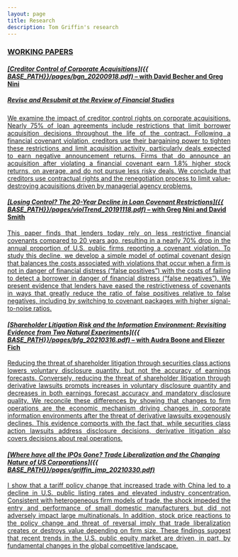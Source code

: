 ```yaml
---
layout: page
title: Research
description: Tom Griffin's research
---
```


### <u>WORKING PAPERS<u>

#### *[Creditor Control of Corporate Acquisitions]({{ BASE_PATH}}/pages/bgn_20200918.pdf)* – with <a href="https://www.lebow.drexel.edu/people/davidbecher">David Becher</a> and <a href="https://sites.google.com/view/gregnini/home">Greg Nini</a>
##### Revise and Resubmit at the *Review of Financial Studies*
<div align="justify"> 
We examine the impact of creditor control rights on corporate acquisitions. Nearly 75% of loan agreements include restrictions that limit borrower acquisition decisions throughout the life of the contract. Following a financial covenant violation, creditors use their bargaining power to tighten these restrictions and limit acquisition activity, particularly deals expected to earn negative announcement returns. Firms that do announce an acquisition after violating a financial covenant earn 1.8% higher stock returns, on average, and do not pursue less risky deals. We conclude that creditors use contractual rights and the renegotiation process to limit value-destroying acquisitions driven by managerial agency problems.
</div>

#### *[Losing Control? The 20-Year Decline in Loan Covenant Restrictions]({{ BASE_PATH}}/pages/violTrend_20191118.pdf)* – with <a href="https://sites.google.com/view/gregnini/home">Greg Nini</a> and <a href="https://www.commerce.virginia.edu/faculty/smith">David Smith</a>
<div align="justify"> 
This paper finds that lenders today rely on less restrictive financial covenants compared to 20 years ago, resulting in a nearly 70% drop in the annual proportion of U.S. public firms reporting a covenant violation. To study this decline, we develop a simple model of optimal covenant design that balances the costs associated with violations that occur when a firm is not in danger of financial distress (“false positives”) with the costs of failing to detect a borrower in danger of financial distress (“false negatives”). We present evidence that lenders have eased the restrictiveness of covenants in ways that greatly reduce the ratio of false positives relative to false negatives, including by switching to covenant packages with higher signal-to-noise ratios.
</div>

#### *[Shareholder Litigation Risk and the Information Environment: Revisiting Evidence from Two Natural Experiments]({{ BASE_PATH}}/pages/bfg_20210316.pdf)* – with <a href="https://sites.google.com/site/audralboone/home?authuser=0">Audra Boone</a> and <a href="https://www.lebow.drexel.edu/people/eliezerfich">Eliezer Fich</a>
<div align="justify"> 
Reducing the threat of shareholder litigation through securities class actions lowers voluntary disclosure quantity, but not the accuracy of earnings forecasts. Conversely, reducing the threat of shareholder litigation through derivative lawsuits prompts increases in voluntary disclosure quantity and decreases in both earnings forecast accuracy and mandatory disclosure quality. We reconcile these differences by showing that changes to firm operations are the economic mechanism driving changes in corporate information environments after the threat of derivative lawsuits exogenously declines. This evidence comports with the fact that, while securities class action lawsuits address disclosure decisions, derivative litigation also covers decisions about real operations.
</div>

#### *[Where have all the IPOs Gone? Trade Liberalization and the Changing Nature of US Corporations]({{ BASE_PATH}}/pages/griffin_jmp_20210330.pdf)*
<div align="justify"> 
I show that a tariff policy change that increased trade with China led to a decline in U.S. public listing rates and elevated industry concentration. Consistent with heterogeneous firm models of trade, the shock impeded the entry and performance of small domestic manufacturers but did not adversely impact large multinationals. In addition, stock price reactions to the policy change and threat of reversal imply that trade liberalization creates or destroys value depending on firm size. These findings suggest that recent trends in the U.S. public equity market are driven, in part, by fundamental changes in the global competitive landscape.
</div>

<!-- Note: this is how to write a comment in HTML. Everything in here won't show up on your webpage.-->

<!--
To increase the size of the title, use fewer # in front of the paper title.
To decrease the size of the title, use more #. 
To remove the italics, remove the * before and after the description
To remove the underline from the title, remove the <u> tags (<u> and </u>)
-->
